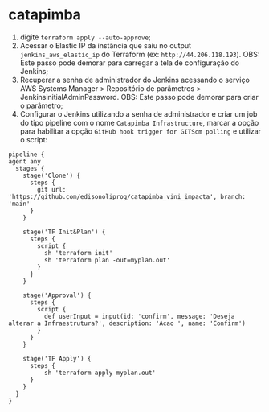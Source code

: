 # catapimba
1. digite `terraform apply --auto-approve`;
2. Acessar o Elastic IP da instância que saiu no output `jenkins_aws_elastic_ip` do Terraform (ex: `http://44.206.118.193`). OBS: Este passo pode demorar para carregar a tela de configuração do Jenkins;
3. Recuperar a senha de administrador do Jenkins acessando o serviço AWS Systems Manager > Repositório de parâmetros > JenkinsinitialAdminPassword. OBS: Este passo pode demorar para criar o parâmetro;
4. Configurar o Jenkins utilizando a senha de administrador e criar um job do tipo pipeline com o nome `Catapimba Infrastructure`, marcar a opção para habilitar a opção `GitHub hook trigger for GITScm polling` e utilizar o script:

```
pipeline {
agent any
  stages {
    stage('Clone') {
      steps {
        git url: 'https://github.com/edisonoliprog/catapimba_vini_impacta', branch: 'main'
      }
    }

    stage('TF Init&Plan') {
      steps {
        script {
          sh 'terraform init'
          sh 'terraform plan -out=myplan.out'
        }
      }
    }

    stage('Approval') {
      steps {
        script {
          def userInput = input(id: 'confirm', message: 'Deseja alterar a Infraestrutura?', description: 'Acao ', name: 'Confirm')
        }
      }
    }

    stage('TF Apply') {
      steps {
          sh 'terraform apply myplan.out'
      }
    }
  }
}
```
